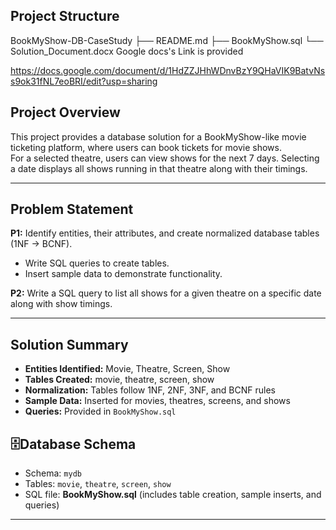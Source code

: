 ##  Project Structure

BookMyShow-DB-CaseStudy
├── README.md
├── BookMyShow.sql
└── Solution_Document.docx Google docs's Link is provided

https://docs.google.com/document/d/1HdZZJHhWDnvBzY9QHaVIK9BatvNss9ok31fNL7eoBRI/edit?usp=sharing

## Project Overview
This project provides a database solution for a BookMyShow-like movie ticketing platform, where users can book tickets for movie shows.  
For a selected theatre, users can view shows for the next 7 days. Selecting a date displays all shows running in that theatre along with their timings.

---

## Problem Statement
**P1:** Identify entities, their attributes, and create normalized database tables (1NF → BCNF).  
- Write SQL queries to create tables.  
- Insert sample data to demonstrate functionality.

**P2:** Write a SQL query to list all shows for a given theatre on a specific date along with show timings.

---

## Solution Summary
- **Entities Identified:** Movie, Theatre, Screen, Show  
- **Tables Created:** movie, theatre, screen, show  
- **Normalization:** Tables follow 1NF, 2NF, 3NF, and BCNF rules  
- **Sample Data:** Inserted for movies, theatres, screens, and shows  
- **Queries:** Provided in `BookMyShow.sql`


## 🗄Database Schema  
- Schema: `mydb`  
- Tables: `movie`, `theatre`, `screen`, `show`  
- SQL file: **BookMyShow.sql** (includes table creation, sample inserts, and queries)  

---
